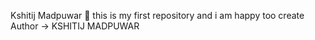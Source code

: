 Kshitij Madpuwar 👋
this is my first repository and i am happy too create
Author -> KSHITIJ MADPUWAR

